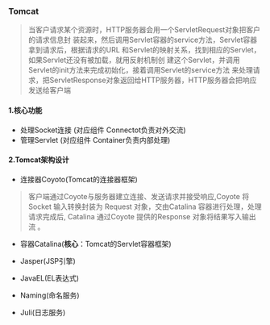 ### Tomcat
> 当客户请求某个资源时，HTTP服务器会用一个ServletRequest对象把客户的请求信息封 装起来，然后调用Servlet容器的service方法，Servlet容器拿到请求后，根据请求的URL 和Servlet的映射关系，找到相应的Servlet，如果Servlet还没有被加载，就用反射机制创 建这个Servlet，并调用Servlet的init方法来完成初始化，接着调用Servlet的service方法 来处理请求，把ServletResponse对象返回给HTTP服务器，HTTP服务器会把响应发送给客户端

#### 1.核心功能
- 处理Socket连接  (对应组件 Connectot负责对外交流)
- 管理Servlet    (对应组件 Container负责内部处理)

#### 2.Tomcat架构设计
- 连接器Coyoto(Tomcat的连接器框架)

> 客户端通过Coyote与服务器建立连接、发送请求并接受响应,Coyote 将Socket 输入转换封装为 Request 对象，交由Catalina 容器进行处理，处理请求完成后, Catalina 通过Coyote 提供的Response 对象将结果写入输出流 。

- 容器Catalina(**核心**：Tomcat的Servlet容器框架)

- Jasper(JSP引擎)

- JavaEL(EL表达式)

- Naming(命名服务)

- Juli(日志服务)